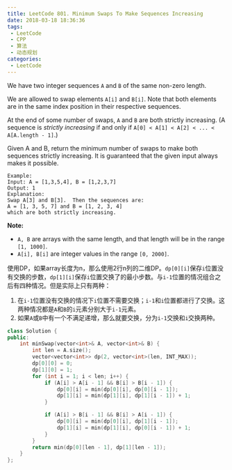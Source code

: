 ```yaml
---
title: LeetCode 801. Minimum Swaps To Make Sequences Increasing
date: 2018-03-18 18:36:36
tags:
 - LeetCode
 - CPP
 - 算法
 - 动态规划
categories:
 - LeetCode
---
```


We have two integer sequences `A` and `B` of the same non-zero length.

We are allowed to swap elements `A[i]` and `B[i]`. Note that both elements are in the same index position in their respective sequences.

At the end of some number of swaps, `A` and `B` are both strictly increasing. (A sequence is *strictly increasing* if and only if `A[0] < A[1] < A[2] < ... < A[A.length - 1]`.)

Given A and B, return the minimum number of swaps to make both sequences strictly increasing. It is guaranteed that the given input always makes it possible.

```
Example:
Input: A = [1,3,5,4], B = [1,2,3,7]
Output: 1
Explanation: 
Swap A[3] and B[3].  Then the sequences are:
A = [1, 3, 5, 7] and B = [1, 2, 3, 4]
which are both strictly increasing.
```

**Note:**

- `A, B` are arrays with the same length, and that length will be in the range `[1, 1000]`.
- `A[i], B[i]` are integer values in the range `[0, 2000]`.

<!-- more -->

使用DP，如果array长度为n，那么使用2行n列的二维DP。`dp[0][i]`保存`i`位置没有交换的步数，`dp[1][i]`保存`i`位置交换了的最小步数。与`i-1`位置的情况组合之后有四种情况。但是实际上只有两种：

1. 在`i-1`位置没有交换的情况下`i`位置不需要交换；`i-1`和`i`位置都进行了交换。这两种情况都是`A`和`B`的`i`元素分别大于`i-1`元素。
2. 如果`A`或`B`中有一个不满足递增，那么就要交换，分为`i-1`交换和`i`交换两种。

```cpp
class Solution {
public:
    int minSwap(vector<int>& A, vector<int>& B) {
        int len = A.size();
        vector<vector<int>> dp(2, vector<int>(len, INT_MAX));
        dp[0][0] = 0;
        dp[1][0] = 1;
        for (int i = 1; i < len; i++) {
            if (A[i] > A[i - 1] && B[i] > B[i - 1]) {
                dp[0][i] = min(dp[0][i], dp[0][i - 1]);
                dp[1][i] = min(dp[1][i], dp[1][i - 1]) + 1;
            }

            if (A[i] > B[i - 1] && B[i] > A[i - 1]) {
                dp[0][i] = min(dp[0][i], dp[1][i - 1]);
                dp[1][i] = min(dp[1][i], dp[0][i - 1]) + 1;
            }
        }
        return min(dp[0][len - 1], dp[1][len - 1]);
    }
};
```

